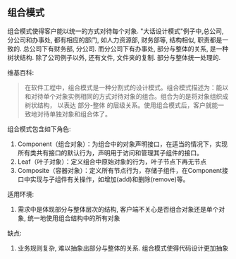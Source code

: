 ## 组合模式
组合模式使得客户能以统一的方式对待每个对象. "大话设计模式"例子中,总公司, 分公司和办事处, 都有相应的部门, 如人力资源部, 财务部等,
结构相似, 职责都是一致的. 总公司下有财务部, 分公司. 而分公司下有办事处, 部分与整体的关系, 是一种树状结构.
除了公司例子以外, 还有文件, 文件夹的复制. 部分与整体统一处理的.

维基百科:
> 在软件工程中，组合模式是一种分割式的设计模式。组合模式描述为：能以和对待单个对象实例相同的方式对待对象的组合。组合为的是将对象组织成树状结构，
  以表达 部分-整体 的层级关系。使用组合模式后，客户就能一致地对待单独对象和组合体了。
  
组合模式包含如下角色:
 1. Component（组合对象）：为组合中的对象声明接口，在适当的情况下，实现所有类共有接口的默认行为，声明用于访问和管理其子组件的接口。
 2. Leaf（叶子对象）：定义组合中原始对象的行为，叶子节点下再无节点
 3. Composite（容器对象）：定义所有节点行为，存储子组件，在Component接口中实现与子组件有关操作，如增加(add)和删除(remove)等。

适用环境:
1. 需求中是体现部分与整体层次的结构, 客户端不关心是否组合对象还是单个对象, 统一地使用组合结构中的所有对象

缺点:
1. 业务规则复杂, 难以抽象出部分与整体的关系. 组合模式使得代码设计更加抽象